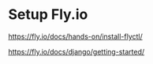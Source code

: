 # Setup Fly.io

https://fly.io/docs/hands-on/install-flyctl/

https://fly.io/docs/django/getting-started/
